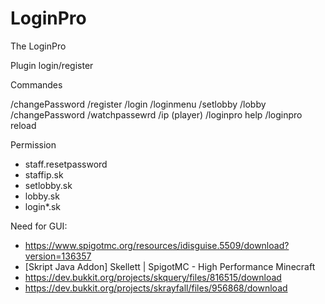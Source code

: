 # LoginPro


The LoginPro

Plugin login/register

Commandes

/changePassword
/register
/login
/loginmenu
/setlobby
/lobby
/changePassword
/watchpassewrd
/ip (player)
/loginpro help
/loginpro reload

Permission

- staff.resetpassword
- staffip.sk
- setlobby.sk
- lobby.sk
- login*.sk

Need for GUI:

- https://www.spigotmc.org/resources/idisguise.5509/download?version=136357
- [Skript Java Addon] Skellett | SpigotMC - High Performance Minecraft
- https://dev.bukkit.org/projects/skquery/files/816515/download
- https://dev.bukkit.org/projects/skrayfall/files/956868/download
